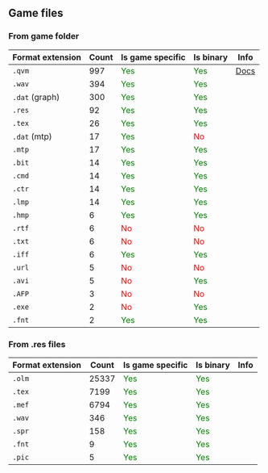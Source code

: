 ## Game files

### From game folder

| Format extension | Count | Is game specific                     | Is binary                            | Info                       |
|------------------|-------|--------------------------------------|--------------------------------------|----------------------------|
| `.qvm`           | 997   | <span style="color:green">Yes</span> | <span style="color:green">Yes</span> | [Docs](docs/format_qvm.md) |
| `.wav`           | 394   | <span style="color:green">Yes</span> | <span style="color:green">Yes</span> |                            |
| `.dat` (graph)   | 300   | <span style="color:green">Yes</span> | <span style="color:green">Yes</span> |                            |
| `.res`           | 92    | <span style="color:green">Yes</span> | <span style="color:green">Yes</span> |                            |
| `.tex`           | 26    | <span style="color:green">Yes</span> | <span style="color:green">Yes</span> |                            |
| `.dat` (mtp)     | 17    | <span style="color:green">Yes</span> | <span style="color:red">No </span>   |                            |
| `.mtp`           | 17    | <span style="color:green">Yes</span> | <span style="color:green">Yes</span> |                            |
| `.bit`           | 14    | <span style="color:green">Yes</span> | <span style="color:green">Yes</span> |                            |
| `.cmd`           | 14    | <span style="color:green">Yes</span> | <span style="color:green">Yes</span> |                            |
| `.ctr`           | 14    | <span style="color:green">Yes</span> | <span style="color:green">Yes</span> |                            |
| `.lmp`           | 14    | <span style="color:green">Yes</span> | <span style="color:green">Yes</span> |                            |
| `.hmp`           | 6     | <span style="color:green">Yes</span> | <span style="color:green">Yes</span> |                            |
| `.rtf`           | 6     | <span style="color:red">No </span>   | <span style="color:red">No </span>   |                            |
| `.txt`           | 6     | <span style="color:red">No </span>   | <span style="color:red">No </span>   |                            |
| `.iff`           | 6     | <span style="color:green">Yes</span> | <span style="color:green">Yes</span> |                            |
| `.url`           | 5     | <span style="color:red">No </span>   | <span style="color:red">No </span>   |                            |
| `.avi`           | 5     | <span style="color:red">No </span>   | <span style="color:green">Yes</span> |                            |
| `.AFP`           | 3     | <span style="color:red">No </span>   | <span style="color:red">No </span>   |                            |
| `.exe`           | 2     | <span style="color:red">No </span>   | <span style="color:green">Yes</span> |                            |
| `.fnt`           | 2     | <span style="color:green">Yes</span> | <span style="color:green">Yes</span> |                            |

### From .res files

| Format extension | Count | Is game specific                     | Is binary                             | Info |
|------------------|-------|--------------------------------------|---------------------------------------|------|
| `.olm`           | 25337 | <span style="color:green">Yes</span> | <span style="color:green">Yes</span>  |      |
| `.tex`           | 7199  | <span style="color:green">Yes</span> | <span style="color:green">Yes</span>  |      |
| `.mef`           | 6794  | <span style="color:green">Yes</span> | <span style="color:green">Yes</span>  |      |
| `.wav`           | 346   | <span style="color:green">Yes</span> | <span style="color:green">Yes</span>  |      |
| `.spr`           | 158   | <span style="color:green">Yes</span> | <span style="color:green">Yes</span>  |      |
| `.fnt`           | 9     | <span style="color:green">Yes</span> | <span style="color:green">Yes</span>  |      |
| `.pic`           | 5     | <span style="color:green">Yes</span> | <span style="color:green">Yes</span>  |      |
